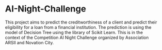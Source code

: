 # AI-Night-Challenge
This project aims to predict the creditworthiness of a client and predict their eligibility for a loan from a financial institution.
The prediction is using the model of Decision Tree using the library of Scikit Learn.
This is in the context of the Competition AI Night Challenge organized by Association ARSII and Novation City.
